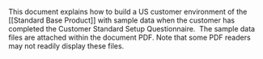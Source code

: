 This document explains how to build a US customer environment of the [[Standard Base Product]] with sample data when the customer has completed the Customer Standard Setup Questionnaire.  The sample data files are attached within the document PDF. Note that some PDF readers may not readily display these files.